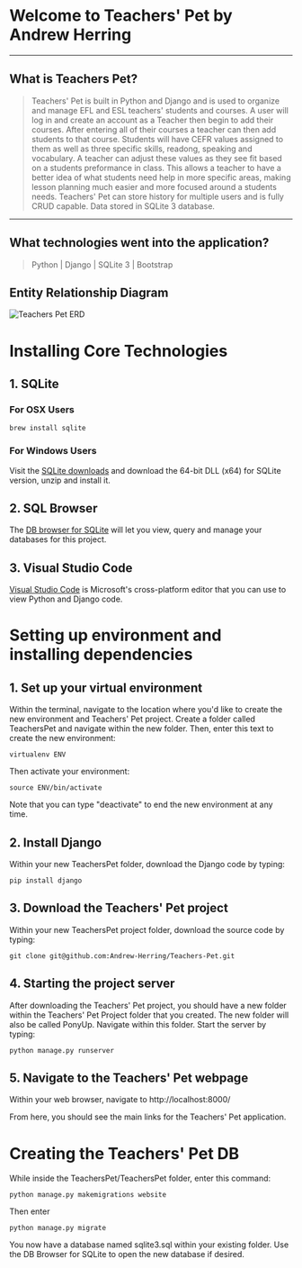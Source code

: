 # Welcome to Teachers' Pet by Andrew Herring
----
## What is Teachers Pet?

> Teachers' Pet is built in Python and Django and is used to organize and manage EFL and ESL teachers' students and courses. A user will log in and create an account as a Teacher then begin to add their courses.  After entering all of their courses a teacher can then add students to that course.  Students will have CEFR values assigned to them as well as three specific skills, readong, speaking and vocabulary.  A teacher can adjust these values as they see fit based on a students preformance in class.  This allows a teacher to have a better idea of what students need help in more specific areas, making lesson planning much easier and more focused around a students needs. Teachers' Pet can store history for multiple users and is fully CRUD capable. Data stored in SQLite 3 database.

----

<!-- ![PonyUpScreenshot1](/src/images/2.png)

![PonyUpScreenshot2](/src/images/1.png) -->

## What technologies went into the application?

>  Python | Django | SQLite 3 | Bootstrap

## Entity Relationship Diagram
![Teachers Pet ERD](/static/website/images/teachersPetERD.png "Teachers' Pet ERD")

# Installing Core Technologies

## 1. SQLite

### For OSX Users

```
brew install sqlite
```

### For Windows Users

Visit the [SQLite downloads](https://www.sqlite.org/download.html) and download the 64-bit DLL (x64) for SQLite version, unzip and install it.

## 2. SQL Browser

The [DB browser for SQLite](http://sqlitebrowser.org/) will let you view, query and manage your databases for this project.

## 3. Visual Studio Code

[Visual Studio Code](https://code.visualstudio.com/download) is Microsoft's cross-platform editor that you can use to view Python and Django code.

# Setting up environment and installing dependencies

## 1. Set up your virtual environment

Within the terminal, navigate to the location where you'd like to create the new environment and Teachers' Pet project. Create a folder called TeachersPet and navigate within the new folder. Then, enter this text to create the new environment:
```
virtualenv ENV
```
Then activate your environment:
```
source ENV/bin/activate
```
Note that you can type "deactivate" to end the new environment at any time.

## 2. Install Django

Within your new TeachersPet folder, download the Django code by typing:
```
pip install django
```

## 3. Download the Teachers' Pet project

Within your new TeachersPet project folder, download the source code by typing:
```
git clone git@github.com:Andrew-Herring/Teachers-Pet.git
```

## 4. Starting the project server

After downloading the Teachers' Pet project, you should have a new folder within the Teachers' Pet Project folder that you created. The new folder will also be called PonyUp.  Navigate within this folder.  Start the server by typing:
```
python manage.py runserver
```

## 5. Navigate to the Teachers' Pet webpage

Within your web browser, navigate to http://localhost:8000/

From here, you should see the main links for the Teachers' Pet application.


# Creating the Teachers' Pet DB

While inside the TeachersPet/TeachersPet folder, enter this command:
```
python manage.py makemigrations website
```
Then enter
```
python manage.py migrate
```
You now have a database named sqlite3.sql within your existing folder.  Use the DB Browser for SQLite to open the new database if desired.

